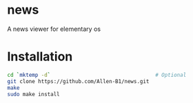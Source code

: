 # news
A news viewer for elementary os

# Installation
```bash
cd `mktemp -d`                                  # Optional
git clone https://github.com/Allen-B1/news.git
make
sudo make install
```

